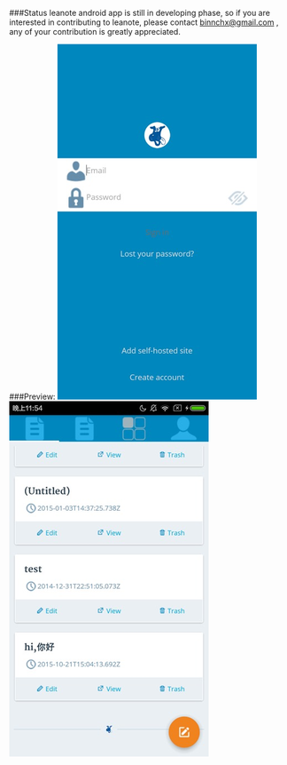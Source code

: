 ###Status
leanote android app is still in developing phase, so if you are interested in contributing to leanote, please  contact binnchx@gmail.com , any of your contribution is greatly appreciated.



###Preview:
![](./preview/login.jpg)
![](./preview/note_list.jpg)
